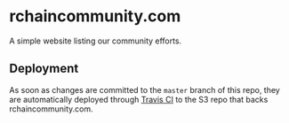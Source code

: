 # rchaincommunity.com

A simple website listing our community efforts.


## Deployment

As soon as changes are committed to the `master` branch of this repo, they are automatically deployed through [Travis CI](https://travis-ci.org/rchain-community/website) to the S3 repo that backs rchaincommunity.com.

